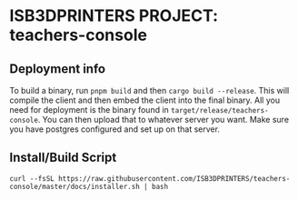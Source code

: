 # ISB3DPRINTERS PROJECT: teachers-console

## Deployment info

To build a binary, run `pnpm build` and then `cargo build --release`.
This will compile the client and then embed the client into the final binary.
All you need for deployment is the binary found in `target/release/teachers-console`.
You can then upload that to whatever server you want.
Make sure you have postgres configured and set up on that server.


## Install/Build Script
``curl --fsSL https://raw.githubusercontent.com/ISB3DPRINTERS/teachers-console/master/docs/installer.sh | bash``
